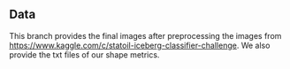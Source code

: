 ## Data
This branch provides the final images after preprocessing the images from https://www.kaggle.com/c/statoil-iceberg-classifier-challenge.  We also provide the txt files of our shape metrics.  

